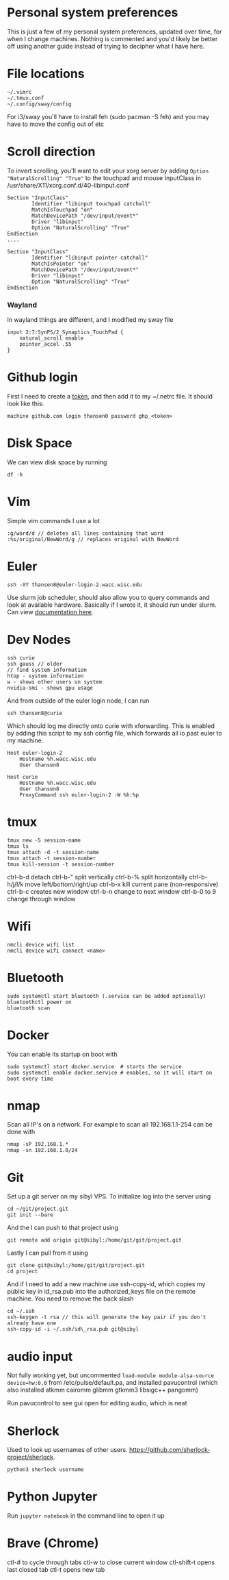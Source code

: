 # Personal system preferences

This is just a few of my personal system preferences, updated over time, for when I change machines. Nothing is commented and you'd likely be better off using another guide instead of trying to decipher what I have here.

# File locations

```
~/.vimrc
~/.tmux.conf
~/.config/sway/config
```

For i3/sway you'll have to install feh (sudo pacman -S feh) and you may have to move the config out of etc

# Scroll direction

To invert scrolling, you'll want to edit your xorg server by adding ```Option "NaturalScrolling" "True"``` to the touchpad and mouse InputClass in /usr/share/X11/xorg.conf.d/40-libinput.conf

```
Section "InputClass"
        Identifier "libinput touchpad catchall"
        MatchIsTouchpad "on"
        MatchDevicePath "/dev/input/event*"
        Driver "libinput"
        Option "NaturalScrolling" "True"
EndSection
....

Section "InputClass"
        Identifier "libinput pointer catchall"
        MatchIsPointer "on"
        MatchDevicePath "/dev/input/event*"
        Driver "libinput"
        Option "NaturalScrolling" "True"
EndSection
```

### Wayland

In wayland things are different, and I modified my sway file
```
input 2:7:SynPS/2_Synaptics_TouchPad {
    natural_scroll enable
    pointer_accel .55
}
```

# Github login

First I need to create a [token](https://docs.github.com/en/github/authenticating-to-github/keeping-your-account-and-data-secure/creating-a-personal-access-token), and then add it to my ~/.netrc file. It should look like this:

```
machine github.com login thansen0 password ghp_<token>
```

# Disk Space

We can view disk space by running 

```
df -h
```

# Vim

Simple vim commands I use a lot

```
:g/word/d // deletes all lines containing that word
:%s/original/NewWord/g // replaces original with NewWord
```

# Euler

```
ssh -XY thansen8@euler-login-2.wacc.wisc.edu
```

Use slurm job scheduler, should also allow you to query commands and look at available hardware. Basically if I wrote it, it should run under slurm. Can view [documentation here](https://wacc.wisc.edu/resources/docs/slurm.html).

# Dev Nodes

```
ssh curie
ssh gauss // older
// find system information
htop - system information
w - shows other users on system
nvidia-smi - shows gpu usage
```
And from outside of the euler login node, I can run

```
ssh thansen8@curie
```
Which should log me directly onto curie with xforwarding. This is enabled by adding this script to my ssh config file, which forwards all io past euler to my machine.

```
Host euler-login-2
    Hostname %h.wacc.wisc.edu
    User thansen8

Host curie
    Hostname %h.wacc.wisc.edu
    User thansen8
    ProxyCommand ssh euler-login-2 -W %h:%p
```

# tmux

```
tmux new -S session-name
tmux ls
tmux attach -d -t session-name
tmux attach -t session-number
tmux kill-session -t session-number
```

ctrl-b-d detach
ctrl-b-" split vertically
ctrl-b-% split horizontally
ctrl-b-h/j/l/k move left/bottom/right/up
ctrl-b-x kill current pane (non-responsive)
ctrl-b-c creates new window
ctrl-b-n change to next window
ctrl-b-0 to 9 change through window

# Wifi

```
nmcli device wifi list
nmcli device wifi connect <name>
```

# Bluetooth

```
sudo systemctl start bluetooth (.service can be added optionally)
bluetoothctl power on
bluetooth scan
```

# Docker

You can enable its startup on boot with

```
sudo systemctl start docker.service  # starts the service
sudo systemctl enable docker.service # enables, so it will start on boot every time
```

# nmap

Scan all IP's on a network. For example to scan all 192.168.1.1-254 can be done with

```
nmap -sP 192.168.1.*
nmap -sn 192.168.1.0/24
```

# Git

Set up a git server on my sibyl VPS. To initialize log into the server using
```
cd ~/git/project.git
git init --bare
```

And the I can push to that project using
```
git remote add origin git@sibyl:/home/git/git/project.git
```

Lastly I can pull from it using
```
git clone git@sibyl:/home/git/git/project.git
cd project
```

And if I need to add a new machine use ssh-copy-id, which copies my public key in id\_rsa.pub into the authorized\_keys file on the remote machine. You need to remove the back slash
```
cd ~/.ssh
ssh-keygen -t rsa // this will generate the key pair if you don't already have one
ssh-copy-id -i ~/.ssh/id\_rsa.pub git@sibyl
```

# audio input

Not fully working yet, but uncommented ```load-module module-alsa-source device=hw:0,0``` from /etc/pulse/default.pa, and installed pavucontrol (which also installed atkmm cairomm glibmm gtkmm3 libsigc++ pangomm)


Run pavucontrol to see gui open for editing audio, which is neat

# Sherlock

Used to look up usernames of other users. https://github.com/sherlock-project/sherlock.

```
python3 sherlock username
```

# Python Jupyter

Run `jupyter notebook` in the command line to open it up

# Brave (Chrome)

ctl-# to cycle through tabs
ctl-w to close current window
ctl-shift-t opens last closed tab
ctl-t opens new tab
